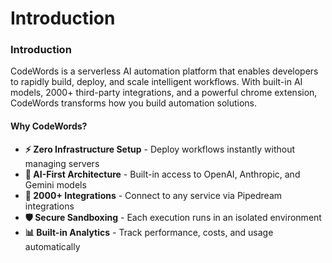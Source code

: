 # Introduction

### Introduction

CodeWords is a serverless AI automation platform that enables developers to rapidly build, deploy, and scale intelligent workflows. With built-in AI models, 2000+ third-party integrations, and a powerful chrome extension, CodeWords transforms how you build automation solutions.

#### Why CodeWords?

* **⚡ Zero Infrastructure Setup** - Deploy workflows instantly without managing servers
* **🤖 AI-First Architecture** - Built-in access to OpenAI, Anthropic, and Gemini models
* **🔌 2000+ Integrations** - Connect to any service via Pipedream integrations
* **🛡️ Secure Sandboxing** - Each execution runs in an isolated environment
* **📊 Built-in Analytics** - Track performance, costs, and usage automatically
